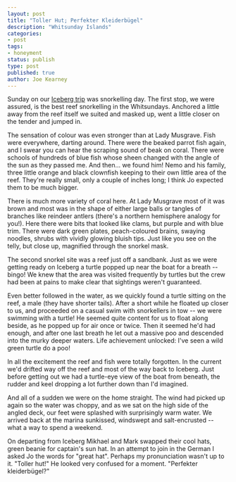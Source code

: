 ```yaml
---
layout: post
title: "Toller Hut; Perfekter Kleiderbügel"
description: "Whitsunday Islands"
categories:
- post
tags:
- honeyment
status: publish
type: post
published: true
author: Joe Kearney
---
```


Sunday on our [Iceberg trip](/posts/iceberg-ahoy/) was snorkelling day. The first stop, we were assured, is the best reef snorkelling in the Whitsundays. Anchored a little away from the reef itself we suited and masked up, went a little closer on the tender and jumped in.

The sensation of colour was even stronger than at Lady Musgrave. Fish were everywhere, darting around. There were the beaked parrot fish again, and I swear you can hear the scraping sound of beak on coral. There were schools of hundreds of blue fish whose sheen changed with the angle of the sun as they passed me. And then... we found him! Nemo and his family, three little orange and black clownfish keeping to their own little area of the reef. They're really small, only a couple of inches long; I think Jo expected them to be much bigger.

There is much more variety of coral here. At Lady Musgrave most of it was brown and most was in the shape of either large balls or tangles of branches like reindeer antlers (there's a northern hemisphere analogy for you!). Here there were bits that looked like clams, but purple and with blue trim. There were dark green plates, peach-coloured brains, swaying noodles, shrubs with vividly glowing bluish tips. Just like you see on the telly, but close up, magnified through the snorkel mask.

The second snorkel site was a reef just off a sandbank. Just as we were getting ready on Iceberg a turtle popped up near the boat for a breath -- bingo! We knew that the area was visited frequently by turtles but the crew had been at pains to make clear that sightings weren't guaranteed.

Even better followed in the water, as we quickly found a turtle sitting on the reef, a male (they have shorter tails). After a short while he floated up closer to us, and proceeded on a casual swim with snorkellers in tow -- we were swimming with a turtle! He seemed quite content for us to float along beside, as he popped up for air once or twice. Then it seemed he'd had enough, and after one last breath he let out a massive poo and descended into the murky deeper waters. Life achievement unlocked: I've seen a wild green turtle do a poo!

In all the excitement the reef and fish were totally forgotten. In the current we'd drifted way off the reef and most of the way back to Iceberg. Just before getting out we had a turtle-eye view of the boat from beneath, the rudder and keel dropping a lot further down than I'd imagined.

And all of a sudden we were on the home straight. The wind had picked up again so the water was choppy, and as we sat on the high side of the angled deck, our feet were splashed with surprisingly warm water. We arrived back at the marina sunkissed, windswept and salt-encrusted -- what a way to spend a weekend.

On departing from Iceberg Mikhael and Mark swapped their cool hats, green beanie for captain's sun hat. In an attempt to join in the German I asked Jo the words for "great hat". Perhaps my pronunciation wasn't up to it. "Toller hut!" He looked very confused for a moment. "Perfekter kleiderbügel?"
